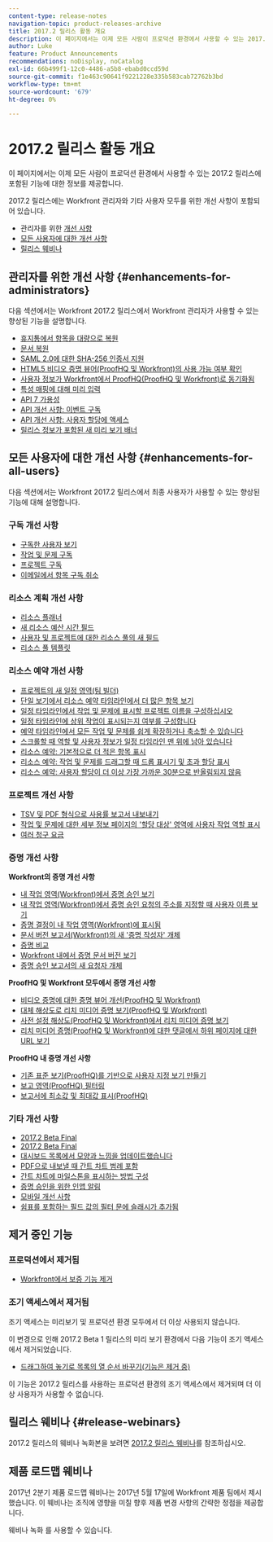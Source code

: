 ```yaml
---
content-type: release-notes
navigation-topic: product-releases-archive
title: 2017.2 릴리스 활동 개요
description: 이 페이지에서는 이제 모든 사람이 프로덕션 환경에서 사용할 수 있는 2017.2 릴리스에 포함된 기능에 대한 정보를 제공합니다.
author: Luke
feature: Product Announcements
recommendations: noDisplay, noCatalog
exl-id: 66b499f1-12c0-4486-a5b8-ebabd0ccd59d
source-git-commit: f1e463c90641f9221228e335b583cab72762b3bd
workflow-type: tm+mt
source-wordcount: '679'
ht-degree: 0%

---
```


# 2017.2 릴리스 활동 개요

이 페이지에서는 이제 모든 사람이 프로덕션 환경에서 사용할 수 있는 2017.2 릴리스에 포함된 기능에 대한 정보를 제공합니다. 

2017.2 릴리스에는 Workfront 관리자와 기타 사용자 모두를 위한 개선 사항이 포함되어 있습니다.

* 관리자를 위한 [개선 사항](#enhancements-for-administrators)
* [모든 사용자에 대한 개선 사항](#enhancements-for-all-users)
* [릴리스 웨비나](#release-webinars)

## 관리자를 위한 개선 사항 {#enhancements-for-administrators}

다음 섹션에서는 Workfront 2017.2 릴리스에서 Workfront 관리자가 사용할 수 있는 향상된 기능을 설명합니다.

* [휴지통에서 항목을 대량으로 복원](../../../../product-announcements/product-releases/quarterly-release-archive/2017.2-release-activity/2017-2-beta-3-release-activity.md#restoring-items-in-bulk-from-the-recycle-bin)
* [문서 복원](../../../../product-announcements/product-releases/quarterly-release-archive/2017.2-release-activity/2017-2-beta-1-release-activity.md#restore-documents)
* [SAML 2.0에 대한 SHA-256 인증서 지원](../../../../product-announcements/product-releases/quarterly-release-archive/2017.2-release-activity/2017-2-beta-final.md#support-sha-256)
* [HTML5 비디오 증명 뷰어(ProofHQ 및 Workfront)의 사용 가능 여부 확인](../../../../product-announcements/product-releases/quarterly-release-archive/2017.2-release-activity/2017-2-beta-final.md#determine-the-availability-of-the-html5-video-proofing-viewer)
* [사용자 정보가 Workfront에서 ProofHQ(ProofHQ 및 Workfront)로 동기화됨](../../../../product-announcements/product-releases/quarterly-release-archive/2017.2-release-activity/2017-2-beta-3-release-activity.md#user-information-is-synchronized-from-workfront-to-proofhq)
* [특성 매핑에 대해 미리 입력](../../../../product-announcements/product-releases/quarterly-release-archive/2017.2-release-activity/2017-2-beta-final.md#type-ahead-for-mapping-attributes)
* [API 7 가용성](../../../../product-announcements/product-releases/quarterly-release-archive/2017.2-release-activity/2017-2-beta-1-release-activity.md#api-7-is-now-available)
* [API 개선 사항: 이벤트 구독](../../../../product-announcements/product-releases/quarterly-release-archive/2017.2-release-activity/2017-2-beta-2-release-activity.md#api-enhancements-event-subscriptions)
* [API 개선 사항: 사용자 할당에 액세스](../../../../product-announcements/product-releases/quarterly-release-archive/2017.2-release-activity/2017-2-beta-final.md#api-enhancement-access-user-allocations)
* [릴리스 정보가 포함된 새 미리 보기 배너](../../../../product-announcements/product-releases/quarterly-release-archive/2017.2-release-activity/2017-2-beta-1-release-activity.md#new-preview-banner-with-release-information)

## 모든 사용자에 대한 개선 사항 {#enhancements-for-all-users}

다음 섹션에서는 Workfront 2017.2 릴리스에서 최종 사용자가 사용할 수 있는 향상된 기능에 대해 설명합니다.

### 구독 개선 사항

* [구독한 사용자 보기](../../../../product-announcements/product-releases/quarterly-release-archive/2017.2-release-activity/2017-2-beta-3-release-activity.md#view-subscribed-users)
* [작업 및 문제 구독](../../../../product-announcements/product-releases/quarterly-release-archive/2017.2-release-activity/2017-2-beta-1-release-activity.md#subscribe-to-tasks-and-issues)
* [프로젝트 구독](../../../../product-announcements/product-releases/quarterly-release-archive/2017.2-release-activity/2017-2-beta-2-release-activity.md#subscribe-to-projects)
* [이메일에서 항목 구독 취소](../../../../product-announcements/product-releases/quarterly-release-archive/2017.2-release-activity/2017-2-beta-2-release-activity.md#unsubscribe-to-items-from-email)

### 리소스 계획 개선 사항

* [리소스 플래너](../../../../product-announcements/product-releases/quarterly-release-archive/2017.2-release-activity/2017-2-beta-final.md#resource-planner)
* [새 리소스 예산 시간 필드](../../../../product-announcements/product-releases/quarterly-release-archive/2017.2-release-activity/2017-2-beta-final.md#new-resource-budgeted-hour-field)
* [사용자 및 프로젝트에 대한 리소스 풀의 새 필드](../../../../product-announcements/product-releases/quarterly-release-archive/2017.2-release-activity/2017-2-beta-1-release-activity.md#new-field-for-resource-pools-for-users-and-projects)
* [리소스 풀 템플릿](../../../../product-announcements/product-releases/quarterly-release-archive/2017.2-release-activity/2017-2-beta-2-release-activity.md#resource-pools-templates)

### 리소스 예약 개선 사항

* [프로젝트의 새 일정 영역(팀 빌더)](../../../../product-announcements/product-releases/quarterly-release-archive/2017.2-release-activity/2017-2-beta-final.md#new-team-scheduling-area-in-a-project)
* [단일 보기에서 리소스 예약 타임라인에서 더 많은 항목 보기](../../../../product-announcements/product-releases/quarterly-release-archive/2017.2-release-activity/2017-2-beta-1-release-activity.md#view-more-items-on-the-resource-scheduling-timeline)
* [일정 타임라인에서 작업 및 문제에 표시할 프로젝트 이름을 구성하십시오](../../../../product-announcements/product-releases/quarterly-release-archive/2017.2-release-activity/2017-2-beta-1-release-activity.md#configure-the-project-name-to-display-on-tasks-and-issues-on-the-scheduling-timeline)
* [일정 타임라인에 상위 작업이 표시되는지 여부를 구성합니다](../../../../product-announcements/product-releases/quarterly-release-archive/2017.2-release-activity/2017-2-beta-1-release-activity.md#configure-whether-parent-tasks-are-displayed-on-the-scheduling-timeline)
* [예약 타임라인에서 모든 작업 및 문제를 쉽게 확장하거나 축소할 수 있습니다](../../../../product-announcements/product-releases/quarterly-release-archive/2017.2-release-activity/2017-2-beta-1-release-activity.md#more-easily-expand-or-collapse-all-tasks-and-issues-on-the-scheduling-timeline)
* [스크롤할 때 역할 및 사용자 정보가 일정 타임라인 맨 위에 남아 있습니다](../../../../product-announcements/product-releases/quarterly-release-archive/2017.2-release-activity/2017-2-beta-1-release-activity.md#role-and-user-information-remains-at-the-top-of-the-scheduling-timeline-when-scrolling)
* [리소스 예약: 기본적으로 더 적은 항목 표시](../../../../product-announcements/product-releases/quarterly-release-archive/2017.2-release-activity/2017-2-beta-final.md#resource-scheduling-show-fewer-items-by-default)
* [리소스 예약: 작업 및 문제를 드래그할 때 드롭 표시기 및 초과 할당 표시](../../../../product-announcements/product-releases/quarterly-release-archive/2017.2-release-activity/2017-2-beta-final.md#resource-scheduling-display-drop-indicator-and-over-allocation-when-dragging-tasks-and-issues)
* [리소스 예약: 사용자 할당이 더 이상 가장 가까운 30분으로 반올림되지 않음](../../../../product-announcements/product-releases/quarterly-release-archive/2017.2-release-activity/2017-2-beta-final.md#resource-scheduling-user-allocations-are-no-longer-rounded-to-the-nearest-tenth)

### 프로젝트 개선 사항

* [TSV 및 PDF 형식으로 사용률 보고서 내보내기](../../../../product-announcements/product-releases/quarterly-release-archive/2017.2-release-activity/2017-2-beta-final.md#export-the-utilization-report-in-tsv-and-pdf-formats)
* [작업 및 문제에 대한 세부 정보 페이지의 &#39;할당 대상&#39; 영역에 사용자 작업 역할 표시](../../../../product-announcements/product-releases/quarterly-release-archive/2017.2-release-activity/2017-2-beta-final.md#show-user-job-role)
* [여러 청구 요금](../../../../product-announcements/product-releases/quarterly-release-archive/2017.2-release-activity/2017-2-beta-final.md#multiple-billing-rates)

### 증명 개선 사항

**Workfront의 증명 개선 사항**

* [내 작업 영역(Workfront)에서 증명 승인 보기](../../../../product-announcements/product-releases/quarterly-release-archive/2017.2-release-activity/2017-2-beta-3-release-activity.md#view-proof-approvals-in-the-my-work-area)
* [내 작업 영역(Workfront)에서 증명 승인 요청의 주소를 지정할 때 사용자 이름 보기](../../../../product-announcements/product-releases/quarterly-release-archive/2017.2-release-activity/2017-2-beta-3-release-activity.md#view-user-names-when-addressing-proofing-approval-requests-from-the-my-work-area)
* [증명 결정이 내 작업 영역(Workfront)에 표시됨](../../../../product-announcements/product-releases/quarterly-release-archive/2017.2-release-activity/2017-2-beta-final.md#proof-decision-displays-in-the-my-work-area)
* [문서 버전 보고서(Workfront)의 새 &#39;증명 작성자&#39; 개체](../../../../product-announcements/product-releases/quarterly-release-archive/2017.2-release-activity/2017-2-beta-3-release-activity.md#new)
* [증명 비교](../../../../product-announcements/product-releases/quarterly-release-archive/2017.2-release-activity/2017-2-beta-1-release-activity.md#compare-proofs)
* [Workfront 내에서 증명 문서 버전 보기](../../../../product-announcements/product-releases/quarterly-release-archive/2017.2-release-activity/2017-2-beta-2-release-activity.md#view-versions-of-proofed-documents-within-workfront)
* [증명 승인 보고서의 새 요청자 개체](../../../../product-announcements/product-releases/quarterly-release-archive/2017.2-release-activity/2017-2-beta-2-release-activity.md#new-requester-object-in-proof-approval-report)

**ProofHQ 및 Workfront 모두에서 증명 개선 사항**

* [비디오 증명에 대한 증명 뷰어 개선(ProofHQ 및 Workfront)](../../../../product-announcements/product-releases/quarterly-release-archive/2017.2-release-activity/2017-2-beta-3-release-activity.md#improved-proofing-viewer)
* [대체 해상도로 리치 미디어 증명 보기(ProofHQ 및 Workfront)](../../../../product-announcements/product-releases/quarterly-release-archive/2017.2-release-activity/2017-2-beta-3-release-activity.md#view-rich-media-proofs-in-alternate-resolutions)
* [사전 설정 해상도(ProofHQ 및 Workfront)에서 리치 미디어 증명 보기](../../../../product-announcements/product-releases/quarterly-release-archive/2017.2-release-activity/2017-2-beta-final.md#view-rich-media-proofs-in-preset-resolutions)
* [리치 미디어 증명(ProofHQ 및 Workfront)에 대한 댓글에서 하위 페이지에 대한 URL 보기](../../../../product-announcements/product-releases/quarterly-release-archive/2017.2-release-activity/2017-2-beta-final.md#view-urls-to-sub-pages-in-comments-on-rich-media-proofs) 

**ProofHQ 내 증명 개선 사항**

* [기존 표준 보기(ProofHQ)를 기반으로 사용자 지정 보기 만들기](../../../../product-announcements/product-releases/quarterly-release-archive/2017.2-release-activity/2017-2-beta-final.md#create-custom-views-based-on-existing-standard-views)
* [보고 영역(ProofHQ) 필터링](../../../../product-announcements/product-releases/quarterly-release-archive/2017.2-release-activity/2017-2-beta-final.md#filter-the-reporting-area)
* [보고서에 최소값 및 최대값 표시(ProofHQ)](../../../../product-announcements/product-releases/quarterly-release-archive/2017.2-release-activity/2017-2-beta-final.md#display-minimum-and-maximum-values-in-reports)

### 기타 개선 사항

* [2017.2 Beta Final](../../../../product-announcements/product-releases/quarterly-release-archive/2017.2-release-activity/2017-2-beta-final.md#user-calendar-enhancements-in-the-my-work-area)
* [2017.2 Beta Final](../../../../product-announcements/product-releases/quarterly-release-archive/2017.2-release-activity/2017-2-beta-final.md#layout-template-determines-whether-the-new-or-legacy-calendar-displays-in-the-my-work-area)
* [대시보드 목록에서 모양과 느낌을 업데이트했습니다](../../../../product-announcements/product-releases/quarterly-release-archive/2017.2-release-activity/2017-2-beta-1-release-activity.md#updated-look-and-feel-in-the-dashboard-list)
* [PDF으로 내보낼 때 간트 차트 범례 포함](../../../../product-announcements/product-releases/quarterly-release-archive/2017.2-release-activity/2017-2-beta-3-release-activity.md#include-the-gantt-chart-legend-when-exporting-to-pdf)
* [간트 차트에 마일스톤을 표시하는 방법 구성](../../../../product-announcements/product-releases/quarterly-release-archive/2017.2-release-activity/2017-2-beta-2-release-activity.md#configure-how-milestones-are-displayed-on-the-gantt-chart)
* [증명 승인을 위한 인앱 알림](../../../../product-announcements/product-releases/quarterly-release-archive/2017.2-release-activity/2017-2-beta-final.md#in-app-notification-for-proof-approval)
* [모바일 개선 사항](../../../../product-announcements/product-releases/quarterly-release-archive/2017.2-release-activity/2017-2-beta-final.md#mobile-improvements)
* [쉼표를 포함하는 필드 값의 필터 문에 슬래시가 추가됨](../../../../product-announcements/product-releases/quarterly-release-archive/2017.2-release-activity/2017-2-beta-final.md#slash-added-to-filter-statements)

## 제거 중인 기능

### 프로덕션에서 제거됨

* [Workfront에서 보증 기능 제거](../../../../product-announcements/product-releases/quarterly-release-archive/2017.2-release-activity/2017-2-beta-1-release-activity.md#deprecating-the-endorsements-functionality-in-workfront)

### 조기 액세스에서 제거됨

조기 액세스는 미리보기 및 프로덕션 환경 모두에서 더 이상 사용되지 않습니다.

이 변경으로 인해 2017.2 Beta 1 릴리스의 미리 보기 환경에서 다음 기능이 조기 액세스에서 제거되었습니다. 

* [드래그하여 놓기로 목록의 열 순서 바꾸기(기능은 제거 중)](../../../../product-announcements/product-releases/quarterly-release-archive/2017.2-release-activity/2017-2-beta-1-release-activity.md#reorder)

이 기능은 2017.2 릴리스를 사용하는 프로덕션 환경의 조기 액세스에서 제거되며 더 이상 사용자가 사용할 수 없습니다.

## 릴리스 웨비나 {#release-webinars}

2017.2 릴리스의 웨비나 녹화본을 보려면 [2017.2 릴리스 웨비나](../../../../product-announcements/product-releases/quarterly-release-archive/2017.2-release-activity/2017-2-release-webinars.md)를 참조하십시오. 

## 제품 로드맵 웨비나

2017년 2분기 제품 로드맵 웨비나는 2017년 5월 17일에 Workfront 제품 팀에서 제시했습니다. 이 웨비나는 조직에 영향을 미칠 향후 제품 변경 사항의 간략한 정점을 제공합니다.

웨비나 녹화 를 사용할 수 있습니다.
